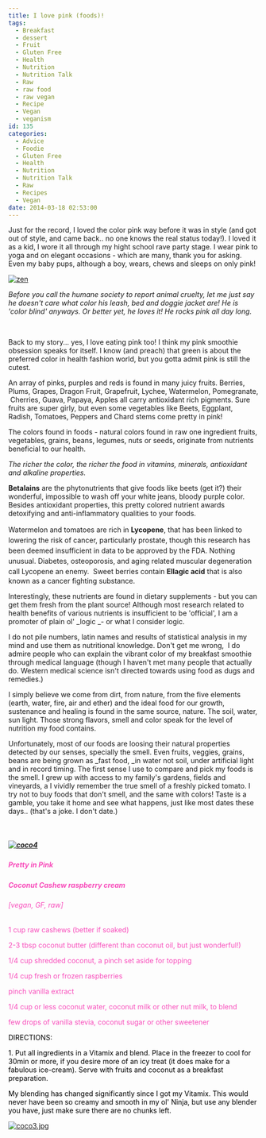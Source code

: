 ```yaml
---
title: I love pink (foods)!
tags:
  - Breakfast
  - dessert
  - Fruit
  - Gluten Free
  - Health
  - Nutrition
  - Nutrition Talk
  - Raw
  - raw food
  - raw vegan
  - Recipe
  - Vegan
  - veganism
id: 135
categories:
  - Advice
  - Foodie
  - Gluten Free
  - Health
  - Nutrition
  - Nutrition Talk
  - Raw
  - Recipes
  - Vegan
date: 2014-03-18 02:53:00
---
```


Just for the record, I loved the color pink way before it was in style (and got out of style, and came back.. no one knows the real status today!). I loved it as a kid, I wore it all through my hight school rave party stage. I wear pink to yoga and on elegant occasions - which are many, thank you for asking. Even my baby pups, although a boy, wears, chews and sleeps on only pink!

[![zen](http://girlintheraw.com/wp-content/uploads/2014/03/zen.jpeg)](http://girlintheraw.com/wp-content/uploads/2014/03/zen.jpeg)

_Before you call the humane society to report animal cruelty, let me just say he doesn't care what color his leash, bed and doggie jacket are! He is 'color blind' anyways. Or better yet, he loves it! He rocks pink all day long._

&nbsp;

Back to my story... yes, I love eating pink too! I think my pink smoothie obsession speaks for itself. I know (and preach) that green is about the preferred color in health fashion world, but you gotta admit pink is still the cutest.

An array of pinks, purples and reds is found in many juicy fruits. Berries, Plums, Grapes, Dragon Fruit, Grapefruit, Lychee, Watermelon, Pomegranate,  Cherries, Guava, Papaya, Apples all carry antioxidant rich pigments. Sure fruits are super girly, but even some vegetables like Beets, Eggplant, Radish, Tomatoes, Peppers and Chard stems come pretty in pink!

The colors found in foods - natural colors found in raw one ingredient fruits, vegetables, grains, beans, legumes, nuts or seeds, originate from nutrients beneficial to our health.

_The richer the color, the richer the food in vitamins, minerals, antioxidant and alkaline properties._

**Betalains** are the phytonutrients that give foods like beets (get it?) their wonderful, impossible to wash off your white jeans, bloody purple color. Besides antioxidant properties, this pretty colored nutrient awards detoxifying and anti-inflammatory qualities to your foods.

<span style="line-height: 1.5;">Watermelon and tomatoes are rich in </span>**Lycopene**<span style="line-height: 1.5;">, that has been linked to lowering the risk of cancer, particularly prostate, though this research has been deemed insufficient in data to be approved by the FDA. Nothing unusual. Diabetes, osteoporosis, and aging related muscular degeneration call Lycopene an enemy.  </span>Sweet berries contain **Ellagic acid** that is also known as a cancer fighting substance.

Interestingly, these nutrients are found in dietary supplements - but you can get them fresh from the plant source! Although most research related to health benefits of various nutrients is insufficient to be 'official', I am a promoter of plain ol' _logic _- or what I consider logic.

I do not pile numbers, latin names and results of statistical analysis in my mind and use them as nutritional knowledge. Don't get me wrong,  I do admire people who can explain the vibrant color of my breakfast smoothie through medical language (though I haven't met many people that actually do. Western medical science isn't directed towards using food as dugs and remedies.)

I simply believe we come from dirt, from nature, from the five elements (earth, water, fire, air and ether) and the ideal food for our growth, sustenance and healing is found in the same source, nature. The soil, water, sun light. Those strong flavors, smell and color speak for the level of nutrition my food contains.

Unfortunately, most of our foods are loosing their natural properties detected by our senses, specially the smell. Even fruits, veggies, grains, beans are being grown as _fast food, _in water not soil, under artificial light and in record timing. The first sense I use to compare and pick my foods is the smell. I grew up with access to my family's gardens, fields and vineyards, a I vividly remember the true smell of a freshly picked tomato. I try not to buy foods that don't smell, and the same with colors! Taste is a gamble, you take it home and see what happens, just like most dates these days.. (that's a joke. I don't date.)

&nbsp;

##### [![coco4](http://girlintheraw.com/wp-content/uploads/2014/03/coco4.jpg)](http://girlintheraw.com/wp-content/uploads/2014/03/coco4.jpg)

##### <span style="color: #f84dbb;">Pretty in Pink </span>

##### <span style="color: #f84dbb;">Coconut Cashew raspberry cream </span>

###### <span style="color: #f84dbb;">_[vegan, GF, raw]_</span>

<span style="color: #f84dbb;">1 cup raw cashews (better if soaked)</span>

<span style="color: #f84dbb;">2-3 tbsp coconut butter (different than coconut oil, but just wonderful!)</span>

<span style="color: #f84dbb;">1/4 cup shredded coconut, a pinch set aside for topping</span>

<span style="color: #f84dbb;">1/4 cup fresh or frozen raspberries</span>

<span style="color: #f84dbb;">pinch vanilla extract</span>

<span style="color: #f84dbb;">1/4 cup or less coconut water, coconut milk or other nut milk, to blend</span>

<span style="color: #f84dbb;">few drops of vanilla stevia, coconut sugar or other sweetener </span>

<span style="color: #000000;">DIRECTIONS:</span>

<span style="color: #000000;">1\. Put all ingredients in a Vitamix and blend. Place in the freezer to cool for 30min or more, if you desire more of an icy treat (it does make for a fabulous ice-cream). Serve with fruits and coconut as a breakfast preparation. </span>

<span style="color: #000000;">My blending has changed significantly since I got my Vitamix. This would never have been so creamy and smooth in my ol' Ninja, but use any blender you have, just make sure there are no chunks left. </span>

[![coco3.jpg](http://girlintheraw.com/wp-content/uploads/2014/03/coco3.jpg)](http://girlintheraw.com/wp-content/uploads/2014/03/coco3.jpg)

&nbsp;